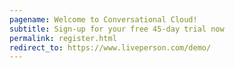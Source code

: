 ```yaml
---
pagename: Welcome to Conversational Cloud!
subtitle: Sign-up for your free 45-day trial now
permalink: register.html
redirect_to: https://www.liveperson.com/demo/
---
```

